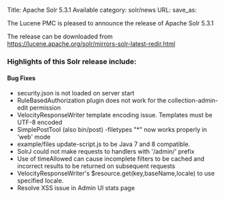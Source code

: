 Title: Apache Solr 5.3.1 Available
category: solr/news
URL: 
save_as: 

The Lucene PMC is pleased to announce the release of Apache Solr 5.3.1

The release can be downloaded from <https://lucene.apache.org/solr/mirrors-solr-latest-redir.html>

### Highlights of this Solr release include:
#### Bug Fixes

* security.json is not loaded on server start
* RuleBasedAuthorization plugin does not work for the collection-admin-edit permission
* VelocityResponseWriter template encoding issue. Templates must be UTF-8 encoded
* SimplePostTool (also bin/post) -filetypes "*" now works properly in 'web' mode
* example/files update-script.js to be Java 7 and 8 compatible.
* SolrJ could not make requests to handlers with '/admin/' prefix
* Use of timeAllowed can cause incomplete filters to be cached and incorrect results to be returned on subsequent requests
* VelocityResponseWriter's $resource.get(key,baseName,locale) to use specified locale.
* Resolve XSS issue in Admin UI stats page
